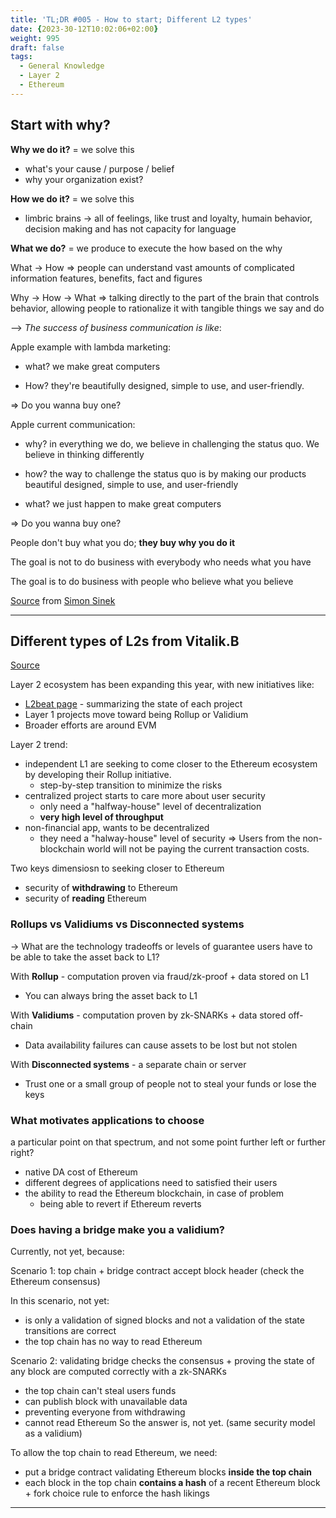 ```yaml
---
title: 'TL;DR #005 - How to start; Different L2 types'
date: {2023-30-12T10:02:06+02:00}
weight: 995
draft: false
tags:
  - General Knowledge
  - Layer 2
  - Ethereum
---
```


## Start with why?

**Why we do it?** = we solve this 
- what's your cause / purpose / belief
- why your organization exist?

**How we do it?** = we solve this 

- limbric brains → all of feelings, like trust and loyalty, humain behavior, decision making and has not capacity for language

**What we do?** = we produce to execute the how based on the why 

What → How => people can understand vast amounts of complicated information features, benefits, fact and figures

Why → How → What => talking directly to the part of the brain that controls behavior, allowing people to rationalize it with tangible things we say and do

--> *The success of business communication is like*:

Apple example with lambda marketing:
- what? we make great computers

- How? they're beautifully designed, simple to use, and user-friendly. 

=> Do you wanna buy one? 

Apple current communication:

- why? in everything we do, we believe in challenging the status quo. We believe in thinking differently

- how? the way to challenge the status quo is by making our products beautiful designed, simple to use, and user-friendly

- what? we just happen to make great computers

=> Do you wanna buy one?

People don't buy what you do; **they buy why you do it**

The goal is not to do business with everybody who needs what you have

The goal is to do business with people who believe what you believe

[Source](https://www.youtube.com/watch?v=u4ZoJKF_VuA) from [Simon Sinek](https://twitter.com/simonsinek)

---

## Different types of L2s from Vitalik.B
[Source](https://vitalik.eth.limo/general/2023/10/31/l2types.html)

Layer 2 ecosystem has been expanding this year, with new initiatives like:
- [L2beat page](https://l2beat.com/scaling/summary) - summarizing the state of each project
- Layer 1 projects move toward being Rollup or Validium
- Broader efforts are around EVM

Layer 2 trend:
- independent L1 are seeking to come closer to the Ethereum ecosystem by developing their Rollup initiative.
	- step-by-step transition to minimize the risks
- centralized project starts to care more about user security
	- only need a "halfway-house" level of decentralization
	- **very high level of throughput**
- non-financial app, wants to be decentralized
	- they need a "halway-house" level of security
=> Users from the non-blockchain world will not be paying the current transaction costs.

Two keys dimensiosn to seeking closer to Ethereum
- security of **withdrawing** to Ethereum
- security of **reading** Ethereum

### Rollups vs Validiums vs Disconnected systems

→ What are the technology tradeoffs or levels of guarantee users have to be able to take the asset back to L1?

With **Rollup** - computation proven via fraud/zk-proof + data stored on L1

- You can always bring the asset back to L1

With **Validiums** - computation proven by zk-SNARKs + data stored off-chain

- Data availability failures can cause assets to be lost but not stolen

With **Disconnected systems** - a separate chain or server

- Trust one or a small group of people not to steal your funds or lose the keys

### What motivates applications to choose 
a particular point on that spectrum, and not some point further left or further right?

- native DA cost of Ethereum
- different degrees of applications need to satisfied their users
- the ability to read the Ethereum blockchain, in case of problem
    - being able to revert if Ethereum reverts

### Does having a bridge make you a validium?

Currently, not yet, because:

Scenario 1: top chain + bridge contract accept block header (check the Ethereum consensus)

In this scenario, not yet:

- is only a validation of signed blocks and not a validation of the state transitions are correct
- the top chain has no way to read Ethereum

Scenario 2: validating bridge checks the consensus + proving the state of any block are computed correctly with a zk-SNARKs

- the top chain can't steal users funds
- can publish block with unavailable data
- preventing everyone from withdrawing
- cannot read Ethereum
So the answer is, not yet.
(same security model as a validium)

To allow the top chain to read Ethereum, we need:
- put a bridge contract validating Ethereum blocks **inside the top chain**
- each block in the top chain **contains a hash** of a recent Ethereum block + fork choice rule to enforce the hash likings

--- 

